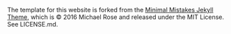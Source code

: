 






The template for this website is forked from the [Minimal Mistakes Jekyll Theme](https://mmistakes.github.io/minimal-mistakes/), which is © 2016 Michael Rose and released under the MIT License. See LICENSE.md.

